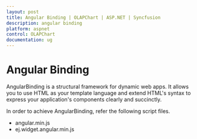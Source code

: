 ```yaml
---
layout: post
title: Angular Binding | OLAPChart | ASP.NET | Syncfusion
description: angular binding
platform: aspnet
control: OLAPChart
documentation: ug
---
```


# Angular Binding

AngularBinding is a structural framework for dynamic web apps. It allows you to use HTML as your template language and extend HTML's syntax to express your application's components clearly and succinctly.

In order to achieve AngularBinding, refer the following script files.

* angular.min.js
* ej.widget.angular.min.js
